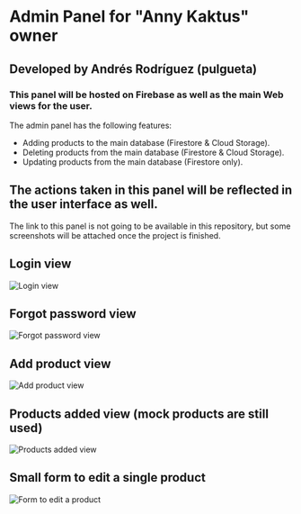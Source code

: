 # Admin Panel for "Anny Kaktus" owner

## Developed by Andrés Rodríguez (pulgueta)

### This panel will be hosted on Firebase as well as the main Web views for the user.

The admin panel has the following features:

- Adding products to the main database (Firestore & Cloud Storage).
- Deleting products from the main database (Firestore & Cloud Storage).
- Updating products from the main database (Firestore only).

## The actions taken in this panel will be reflected in the user interface as well.

The link to this panel is not going to be available in this repository, but some screenshots will be attached once the project is finished.

## Login view
![Login view](https://firebasestorage.googleapis.com/v0/b/anny-kaktus.appspot.com/o/screenshots%2FloginPanel.png?alt=media&token=3d5a989e-78f5-4389-b55d-ea76167e1f72)

## Forgot password view
![Forgot password view](https://firebasestorage.googleapis.com/v0/b/anny-kaktus.appspot.com/o/screenshots%2FforgotView.png?alt=media&token=929f2960-ba18-4910-96ab-3a7fa146b5f9)

## Add product view
![Add product view](https://firebasestorage.googleapis.com/v0/b/anny-kaktus.appspot.com/o/screenshots%2FaddProductView.png?alt=media&token=91acd2d9-d997-46d8-8481-a360f1650074)

## Products added view (mock products are still used)
![Products added view](https://firebasestorage.googleapis.com/v0/b/anny-kaktus.appspot.com/o/screenshots%2FeditProductsView.png?alt=media&token=82291f76-c25a-43aa-917a-927a90cd68f5)

## Small form to edit a single product
![Form to edit a product](https://firebasestorage.googleapis.com/v0/b/anny-kaktus.appspot.com/o/screenshots%2FformToEdit.png?alt=media&token=010b9ebd-5454-40fd-8550-199f6e937321)